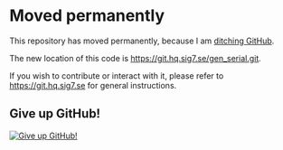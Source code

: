 # Moved permanently

This repository has moved permanently,
because I am [ditching GitHub](https://tomscii.sig7.se/2024/01/Ditching-GitHub).

The new location of this code is
<https://git.hq.sig7.se/gen_serial.git>.

If you wish to contribute or interact with it, please refer to
<https://git.hq.sig7.se> for general instructions.

## Give up GitHub!

[![Give up GitHub!](https://sfconservancy.org/img/GiveUpGitHub.svg)](https://sfconservancy.org/GiveUpGitHub/)
